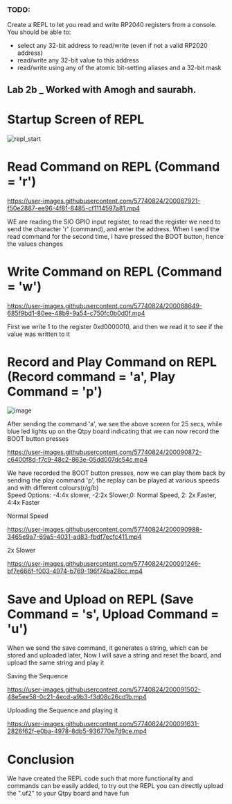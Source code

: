 ### TODO:

Create a REPL to let you read and write RP2040 registers from a console. You should be able to:
- select any 32-bit address to read/write (even if not a valid RP2020 address)
- read/write any 32-bit value to this address
- read/write using any of the atomic bit-setting aliases and a 32-bit mask

## Lab 2b _ Worked with Amogh and saurabh.
# Startup Screen of REPL

![repl_start](https://user-images.githubusercontent.com/57740824/200087790-a45a0590-581a-48b9-9117-a0e24dd2b357.png)

# Read Command on REPL (Command = 'r')

https://user-images.githubusercontent.com/57740824/200087921-f50e2887-ee96-4f81-8485-cf1114597a81.mp4

WE are reading the SIO GPIO input register, to read the register we need to send the character 'r' (command), and enter the address. When I send the read command for the second time, I have pressed the BOOT button, hence the values changes

# Write Command on REPL (Command = 'w')

https://user-images.githubusercontent.com/57740824/200088649-685f9bd1-80ee-48b9-9a54-c750fc0b0d0f.mp4

First we write 1 to the register 0xd0000010, and then we read it to see if the value was written to it

# Record and Play Command on REPL (Record command = 'a', Play Command = 'p')

![image](https://user-images.githubusercontent.com/57740824/200088841-f63153ca-f027-4fbf-a922-27ab9155f7d2.png)

After sending the command 'a', we see the above screen for 25 secs, while blue led lights up on the Qtpy board indicating that we can now record the BOOT button presses

https://user-images.githubusercontent.com/57740824/200090872-c6400f8d-f7c9-48c2-863e-05dd007dc54c.mp4

We have recorded the BOOT button presses, now we can play them back by sending the play command 'p', the replay can be played at various speeds and with different colours(r/g/b)  
Speed Options: -4:4x slower, -2:2x Slower,0: Normal Speed, 2: 2x Faster, 4:4x Faster

Normal Speed

https://user-images.githubusercontent.com/57740824/200090988-3465e9a7-69a5-4031-ad83-fbdf7ecfc411.mp4

2x Slower

https://user-images.githubusercontent.com/57740824/200091246-bf7e666f-f003-4974-b769-196f74ba28cc.mp4

# Save and Upload on REPL (Save Command = 's', Upload Command = 'u')
When we send the save command, it generates a string, which can be stored and uploaded later, Now I will save a string and reset the board, and upload the same string and play it

Saving the Sequence

https://user-images.githubusercontent.com/57740824/200091502-48e5ee58-0c21-4ecd-a9b3-f3d08c26cd1b.mp4

Uploading the Sequence and playing it

https://user-images.githubusercontent.com/57740824/200091631-2826f62f-e0ba-4978-8db5-936770e7d9ce.mp4

# Conclusion
We have created the REPL code such that more functionality and commands can be easily added, to try out the REPL you can directly upload the ".uf2" to your Qtpy board and have fun
